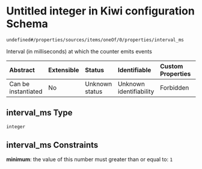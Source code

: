 # Untitled integer in Kiwi configuration Schema

```txt
undefined#/properties/sources/items/oneOf/0/properties/interval_ms
```

Interval (in milliseconds) at which the counter emits events

| Abstract            | Extensible | Status         | Identifiable            | Custom Properties | Additional Properties | Access Restrictions | Defined In                                                                      |
| :------------------ | :--------- | :------------- | :---------------------- | :---------------- | :-------------------- | :------------------ | :------------------------------------------------------------------------------ |
| Can be instantiated | No         | Unknown status | Unknown identifiability | Forbidden         | Allowed               | none                | [configuration.schema.json\*](configuration.schema.json "open original schema") |

## interval\_ms Type

`integer`

## interval\_ms Constraints

**minimum**: the value of this number must greater than or equal to: `1`
